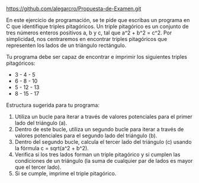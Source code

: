 https://github.com/alegarcro/Propuesta-de-Examen.git

En este ejercicio de programación, se te pide que escribas un programa en C que identifique triples pitagóricos. Un triple pitagórico es un conjunto de tres números enteros positivos a, b y c, tal que a^2 + b^2 = c^2. Por simplicidad, nos centraremos en encontrar triples pitagóricos que representen los lados de un triángulo rectángulo.

Tu programa debe ser capaz de encontrar e imprimir los siguientes triples pitagóricos:
- 3 - 4 - 5
- 6 - 8 - 10
- 5 - 12 - 13
- 8 - 15 - 17

Estructura sugerida para tu programa:

1. Utiliza un bucle para iterar a través de valores potenciales para el primer lado del triángulo (a).
2. Dentro de este bucle, utiliza un segundo bucle para iterar a través de valores potenciales para el segundo lado del triángulo (b).
3. Dentro del segundo bucle, calcula el tercer lado del triángulo (c) usando la fórmula c = sqrt(a^2 + b^2).
4. Verifica si los tres lados forman un triple pitagórico y si cumplen las condiciones de un triángulo (la suma de cualquier par de lados es mayor que el tercer lado).
5. Si se cumple, imprime el triple pitagórico.
